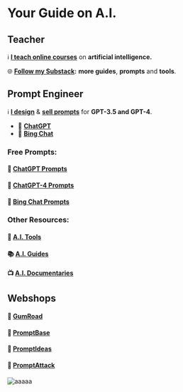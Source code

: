 # Your Guide on **A.I.**

## Teacher

ℹ️ [**I teach online courses**](https://www.volksuniversiteitamsterdam.nl/) on **artificial intelligence.** 

🌐 **[Follow my Substack](https://casvanvliet.substack.com):** **more guides**, **prompts** and **tools**.

## Prompt Engineer

ℹ️ [**I design**](https://github.com/cas-van-vliet/chatgpt-prompts) & [**sell prompts**](https://prompthero.com/casvanvliet) for **GPT-3.5 and GPT-4**. 

- 🤖 **[ChatGPT](https://chat.openai.com)**
- 🤖 **[Bing Chat](https://bing.com/chat)**

### Free Prompts:

#### 💬 [ChatGPT Prompts](https://github.com/cas-van-vliet/chatgpt-prompts)

#### 💬 [ChatGPT-4 Prompts](https://github.com/cas-van-vliet/chatgpt-4-prompts)

#### 💬 [Bing Chat Prompts](https://github.com/cas-van-vliet/bing-chat-prompts)

### Other Resources:

#### 🔧 [A.I. Tools](https://github.com/cas-van-vliet/ai-tools)

#### 📚 [A.I. Guides](https://github.com/cas-van-vliet/ai-guides)

#### 📺 [A.I. Documentaries](https://github.com/cas-van-vliet/ai-documentaries)

## Webshops

#### 🏪 [GumRoad](https://promptprophet.gumroad.com)

#### 🏪 [PromptBase](https://promptbase.com/promptprophet)

#### 🏪 [PromptIdeas](https://promptsideas.com/profile/casvanvliet)

#### 🏪 [PromptAttack](https://promptattack.com/casvanvliet)

![aaaaa](https://github.com/cas-van-vliet/cas-van-vliet/assets/146363448/a931dff8-5eb6-400e-b85f-5ef37fa3fdbf)

<!---
cas-van-vliet/cas-van-vliet is a ✨ special ✨ repository because its `README.md` (this file) appears on your GitHub profile.
You can click the Preview link to take a look at your changes.
--->
